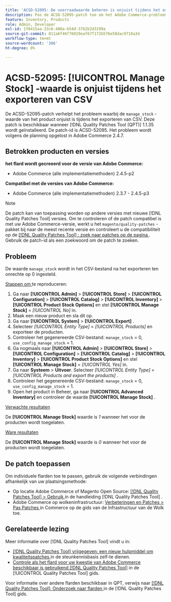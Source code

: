 ```yaml
---
title: 'ACSD-52095: De voorraadwaarde beheren is onjuist tijdens het exporteren van CSV'
description: Pas de ACSD-52095-patch toe om het Adobe Commerce-probleem op te lossen, waarbij het product de voorraadwaarde beheert tijdens het exporteren van CSV.
feature: Inventory, Products
role: Admin, Developer
exl-id: 1f8415aa-23c6-480a-b54d-37b2b2d3199a
source-git-commit: 011a6f46f76029eaf67f172b576e58dac9710a3d
workflow-type: tm+mt
source-wordcount: '366'
ht-degree: 0%

---
```


# ACSD-52095: [!UICONTROL Manage Stock] -waarde is onjuist tijdens het exporteren van CSV

De ACSD-52095-patch verhelpt het probleem waarbij de `manage_stock` -waarde van het product onjuist is tijdens het exporteren van CSV. Deze patch is beschikbaar wanneer [!DNL Quality Patches Tool (QPT)] 1.1.35 wordt geïnstalleerd. De patch-id is ACSD-52095. Het probleem wordt volgens de planning opgelost in Adobe Commerce 2.4.7.

## Betrokken producten en versies

**het flard wordt gecreeerd voor de versie van Adobe Commerce:**

* Adobe Commerce (alle implementatiemethoden) 2.4.5-p2

**Compatibel met de versies van Adobe Commerce:**

* Adobe Commerce (alle implementatiemethoden) 2.3.7 - 2.4.5-p3

>[!NOTE]
>
>De patch kan van toepassing worden op andere versies met nieuwe [!DNL Quality Patches Tool] versies. Om te controleren of de patch compatibel is met uw Adobe Commerce-versie, werkt u het `magento/quality-patches` -pakket bij naar de meest recente versie en controleert u de compatibiliteit op de [[!DNL Quality Patches Tool] : zoek naar patches op de pagina ](https://experienceleague.adobe.com/tools/commerce-quality-patches/index.html) . Gebruik de patch-id als een zoekwoord om de patch te zoeken.

## Probleem

De waarde `manage_stock` wordt in het CSV-bestand na het exporteren ten onrechte op 0 ingesteld.

<u> Stappen om </u> te reproduceren:

1. Ga naar **[!UICONTROL Admin]** > **[!UICONTROL Store]** > **[!UICONTROL Configuration]** > **[!UICONTROL Catalog]** > **[!UICONTROL Inventory]** > **[!UICONTROL Product Stock Options]** en stel **[!UICONTROL Manage Stock]** = *[!UICONTROL No]* in.
1. Maak een nieuw product en sla dit op.
1. Ga naar **[!UICONTROL System]** > **[!UICONTROL Export]** .
1. Selecteer *[!UICONTROL Entity Type]* = *[!UICONTROL Products]* en exporteer de producten.
1. Controleer het gegenereerde CSV-bestand: `manage_stock` = 0, `use_config_manage_stock` = 1.
1. Ga nogmaals naar **[!UICONTROL Admin]** > **[!UICONTROL Store]** > **[!UICONTROL Configuration]** > **[!UICONTROL Catalog]** > **[!UICONTROL Inventory]** > **[!UICONTROL Product Stock Options]** en stel **[!UICONTROL Manage Stock]** = *[!UICONTROL Yes]* in.
1. Ga naar **Systeem** > **Uitvoer**.
Selecteer *[!UICONTROL Entity Type]* = *[!UICONTROL Products and export the products]* .
1. Controleer het gegenereerde CSV-bestand: `manage_stock` = 0, `use_config_manage_stock` = 1.
1. Open het product in Beheer, ga naar **[!UICONTROL Advanced Inventory]** en controleer de waarde **[!UICONTROL Manage Stock]** .

<u> Verwachte resultaten </u>

De **[!UICONTROL Manage Stock]** waarde is *1* wanneer het voor de producten wordt toegelaten.

<u> Ware resultaten </u>

De **[!UICONTROL Manage Stock]** waarde is *0* wanneer het voor de producten wordt toegelaten.

## De patch toepassen

Om individuele flarden toe te passen, gebruik de volgende verbindingen afhankelijk van uw plaatsingsmethode:

* Op locatie Adobe Commerce of Magento Open Source: [[!DNL Quality Patches Tool] > Gebruik ](/help/tools/quality-patches-tool/usage.md) in de handleiding [!DNL Quality Patches Tool] .
* Adobe Commerce op wolkeninfrastructuur: [ Verbeteringen en Patches > Pas Patches ](https://experienceleague.adobe.com/docs/commerce-cloud-service/user-guide/develop/upgrade/apply-patches.html) in Commerce op de gids van de Infrastructuur van de Wolk toe.

## Gerelateerde lezing

Meer informatie over [!DNL Quality Patches Tool] vindt u in:

* [[!DNL Quality Patches Tool]  vrijgegeven: een nieuw hulpmiddel om kwaliteitspatches ](https://experienceleague.adobe.com/en/docs/commerce-operations/tools/quality-patches-tool/quality-patches-tool-to-self-serve-quality-patches) in de steunkennisbasis zelf-te dienen.
* [ Controle als het flard voor uw kwestie van Adobe Commerce beschikbaar is gebruikend  [!DNL Quality Patches Tool]](/help/tools/quality-patches-tool/patches-available-in-qpt/check-patch-for-magento-issue-with-magento-quality-patches.md) in de [!UICONTROL Quality Patches Tool] gids.


Voor informatie over andere flarden beschikbaar in QPT, verwijs naar [[!DNL Quality Patches Tool]: Onderzoek naar flarden ](<https://experienceleague.adobe.com/tools/commerce-quality-patches/index.html>) in de [!DNL Quality Patches Tool] gids.
